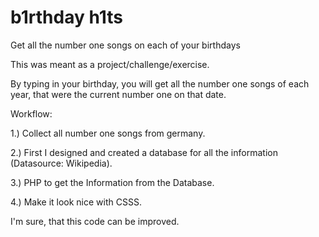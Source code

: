# b1rthday h1ts
Get all the number one songs on each of your birthdays

This was meant as a project/challenge/exercise.

By typing in your birthday, you will get all the number one songs of each year, that were the current number one on that date.

Workflow:

1.) Collect all number one songs from germany.

2.) First I designed and created a database for all the information (Datasource: Wikipedia).

3.) PHP to get the Information from the Database.

4.) Make it look nice with CSSS.

I'm sure, that this code can be improved.
